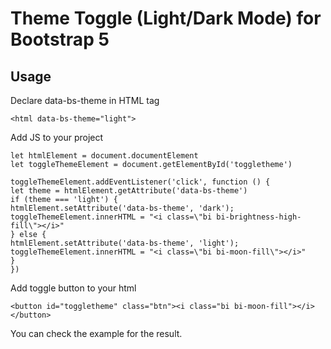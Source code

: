 # Theme Toggle (Light/Dark Mode) for Bootstrap 5

## Usage

Declare data-bs-theme in HTML tag

```
<html data-bs-theme="light">
```

Add JS to your project

```
let htmlElement = document.documentElement
let toggleThemeElement = document.getElementById('toggletheme')
            
toggleThemeElement.addEventListener('click', function () {
let theme = htmlElement.getAttribute('data-bs-theme')
if (theme === 'light') {
htmlElement.setAttribute('data-bs-theme', 'dark');
toggleThemeElement.innerHTML = "<i class=\"bi bi-brightness-high-fill\"></i>"
} else {
htmlElement.setAttribute('data-bs-theme', 'light');
toggleThemeElement.innerHTML = "<i class=\"bi bi-moon-fill\"></i>"
}
})
```

Add toggle button to your html

```
<button id="toggletheme" class="btn"><i class="bi bi-moon-fill"></i></button>
```

You can check the example for the result.
